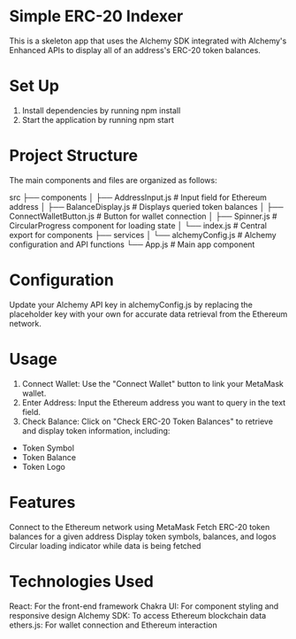 # Simple ERC-20 Indexer
This is a skeleton app that uses the Alchemy SDK integrated with Alchemy's Enhanced APIs to display all of an address's ERC-20 token balances.

# Set Up
1. Install dependencies by running npm install
2. Start the application by running npm start

# Project Structure
The main components and files are organized as follows:

src
├── components
│   ├── AddressInput.js          # Input field for Ethereum address
│   ├── BalanceDisplay.js        # Displays queried token balances
│   ├── ConnectWalletButton.js   # Button for wallet connection
│   ├── Spinner.js               # CircularProgress component for loading state
│   └── index.js                 # Central export for components
├── services
│   └── alchemyConfig.js         # Alchemy configuration and API functions
└── App.js                       # Main app component

# Configuration
Update your Alchemy API key in alchemyConfig.js by replacing the placeholder key with your own for accurate data retrieval from the Ethereum network.

# Usage
1. Connect Wallet: Use the "Connect Wallet" button to link your MetaMask wallet.
2. Enter Address: Input the Ethereum address you want to query in the text field.
3. Check Balance: Click on "Check ERC-20 Token Balances" to retrieve and display token information, including:
- Token Symbol
- Token Balance
- Token Logo

# Features
Connect to the Ethereum network using MetaMask
Fetch ERC-20 token balances for a given address
Display token symbols, balances, and logos
Circular loading indicator while data is being fetched

# Technologies Used
React: For the front-end framework
Chakra UI: For component styling and responsive design
Alchemy SDK: To access Ethereum blockchain data
ethers.js: For wallet connection and Ethereum interaction